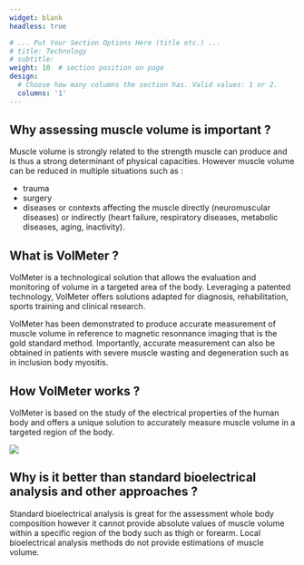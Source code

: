 ```yaml
---
widget: blank
headless: true

# ... Put Your Section Options Here (title etc.) ...
# title: Technology
# subtitle:
weight: 10  # section position on page
design:
  # Choose how many columns the section has. Valid values: 1 or 2.
  columns: '1'
---
```

## Why assessing muscle volume is important ?
Muscle volume is strongly related to the strength muscle can produce and is thus a strong determinant of physical capacities. However muscle volume can be reduced in multiple situations such as :
  * trauma
  * surgery
  * diseases or contexts affecting the muscle directly (neuromuscular diseases) or indirectly (heart failure, respiratory diseases, metabolic diseases, aging, inactivity).

## What is VolMeter ?

VolMeter is a technological solution that allows the evaluation and monitoring of volume in a targeted area of the body. Leveraging a patented technology, VolMeter offers solutions adapted for diagnosis, rehabilitation, sports training and clinical research.

VolMeter has been demonstrated to produce accurate measurement of muscle volume in reference to magnetic resonnance imaging that is the gold standard method. Importantly, accurate measurement can also be obtained in patients with severe muscle wasting and degeneration such as in inclusion body myositis.

## How VolMeter works ?
VolMeter is based on the study of the electrical properties of the human body and offers a unique solution to accurately measure muscle volume in a targeted region of the body.

![](signals.png)

## Why is it better than standard bioelectrical analysis and other approaches ?

Standard bioelectrical analysis is great for the assessment whole body composition however it cannot provide absolute values of muscle volume within a specific region of the body such as thigh or forearm.
Local bioelectrical analysis methods do not provide estimations of muscle volume.
